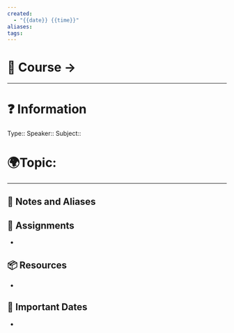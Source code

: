 ```yaml
---
created:
  - "{{date}} {{time}}"
aliases: 
tags:
---
```


# 📃 Course -> 

---
# ❓ Information
Type:: 
Speaker:: 
Subject:: 

# 🌍Topic: 
---

## 📜 Notes and Aliases

## 🎯 Assignments
- 
## 📦 Resources
- 
## 📅 Important Dates
- 